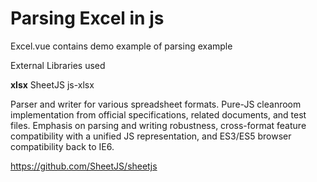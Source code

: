# Parsing Excel in js
Excel.vue contains demo example of parsing example

External Libraries used

**xlsx**
SheetJS js-xlsx

Parser and writer for various spreadsheet formats. Pure-JS cleanroom implementation from official specifications, related documents, and test files. Emphasis on parsing and writing robustness, cross-format feature compatibility with a unified JS representation, and ES3/ES5 browser compatibility back to IE6.

https://github.com/SheetJS/sheetjs
